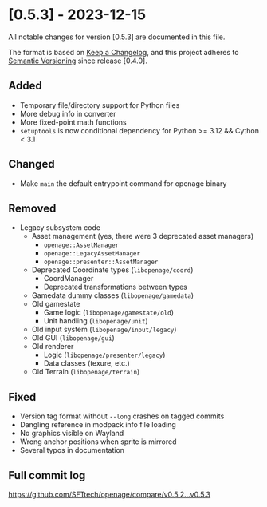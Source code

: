 # [0.5.3] - 2023-12-15
All notable changes for version [0.5.3] are documented in this file.

The format is based on [Keep a Changelog](https://keepachangelog.com/en/1.0.0/),
and this project adheres to [Semantic Versioning](https://semver.org/spec/v2.0.0.html) since release [0.4.0].

## Added

- Temporary file/directory support for Python files
- More debug info in converter
- More fixed-point math functions
- `setuptools` is now conditional dependency for Python >= 3.12 && Cython < 3.1

## Changed

- Make `main` the default entrypoint command for openage binary

## Removed

- Legacy subsystem code
  - Asset management (yes, there were 3 deprecated asset managers)
    - `openage::AssetManager`
    - `openage::LegacyAssetManager`
    - `openage::presenter::AssetManager`
  - Deprecated Coordinate types (`libopenage/coord`)
    - CoordManager
    - Deprecated transformations between types
  - Gamedata dummy classes (`libopenage/gamedata`)
  - Old gamestate
    - Game logic (`libopenage/gamestate/old`)
    - Unit handling  (`libopenage/unit`)
  - Old input system (`libopenage/input/legacy`)
  - Old GUI (`libopenage/gui`)
  - Old renderer
    - Logic (`libopenage/presenter/legacy`)
    - Data classes (texure, etc.)
  - Old Terrain (`libopenage/terrain`)

## Fixed

- Version tag format without `--long` crashes on tagged commits
- Dangling reference in modpack info file loading
- No graphics visible on Wayland
- Wrong anchor positions when sprite is mirrored
- Several typos in documentation


## Full commit log

https://github.com/SFTtech/openage/compare/v0.5.2...v0.5.3
